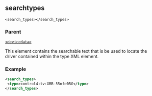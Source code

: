 ## searchtypes

`<search_types></search_types>`


### Parent

[`<devicedata>`][1]


This element contains the searchable text that is be used to locate the driver contained within the type XML element.


### Example

```xml
<search_types>
 <type>control4:tv:XBR-55nfe05G</type>
</search_types>
```

[1]:	https://snap-one.github.io/docs-driverworks-xml/#devicedata